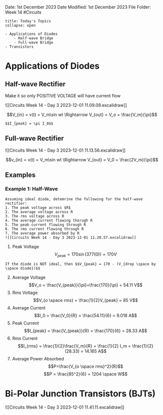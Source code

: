 Date: 1st December 2023
Date Modified: 1st December 2023
File Folder: Week 14
#Circuits

```ad-abstract
title: Today's Topics
collapse: open

- Applications of Diodes
	- Half-wave Bridge
	- Full-wave Bridge
- Transistors

```

# Applications of Diodes

## Half-wave Rectifier

Make it so only POSITIVE VOLTAGE will have current flow

![[Circuits Week 14 - Day 3 2023-12-01 11.09.08.excalidraw]]

$$V_{in} = v(t) = V_m\sin wt \Rightarrow V_{out} = V_o = \frac{V_m}{\pi}$$
```ad-note
$$I_{peak} = \pi I_0$$
```
## Full-wave Rectifier

![[Circuits Week 14 - Day 3 2023-12-01 11.13.56.excalidraw]]

$$v_{in} = v(t) = V_m\sin wt \Rightarrow V_{out} = V_0 = \frac{2V_m}{\pi}$$

## Examples 

### Example 1: Half-Wave

```ad-question
Assuming ideal diode, detemrine the following for the half-wave rectifier:
1. The peak voltage across $R$
2. The average voltage across R
3. The rms voltage across R
4. The average current flowing thorugh R
5. The peak current flowing through R
6. The rms current flowing through R
7. The average power absorbed by R
![[Circuits Week 14 - Day 3 2023-12-01 11.20.57.excalidraw]]
```

1. Peak Voltage
$$V_{peak} = 170\sin(377(0)) = 170V$$

```ad-warning
If the diode is NOT ideal, then $$V_{peak} = 170 - (V_{drop \space by \space diode})$$
```
2. Average Voltage
$$V_o = \frac{V_{peak}}{\pi}=\frac{170}{\pi} = 54.11 V$$
3. Rms Voltage
$$V_{o \space rms} = \frac{1}{2}V_{peak} = 85 V$$
4. Average Current
$$I_0 = \frac{V_0}{R} = \frac{54.11}{6} = 9.018 A$$
5. Peak Current
$$I_{peak} = \frac{V_{peak}}{R} = \frac{170}{6} = 28.33 A$$
6. Rms Current
$$I_{rms} = \frac{1}{2}\frac{V_m}{R} = \frac{1}{2} I_m = \frac{1}{2}(28.33) = 14.165 A$$
7. Average Power Absorbed
$$P=\frac{V_{o \space rms}^2}{R}$$
$$P = \frac{85^2}{6} = 1204 \space W$$

# Bi-Polar Junction Transistors (BJTs)

![[Circuits Week 14 - Day 3 2023-12-01 11.41.11.excalidraw]]

















